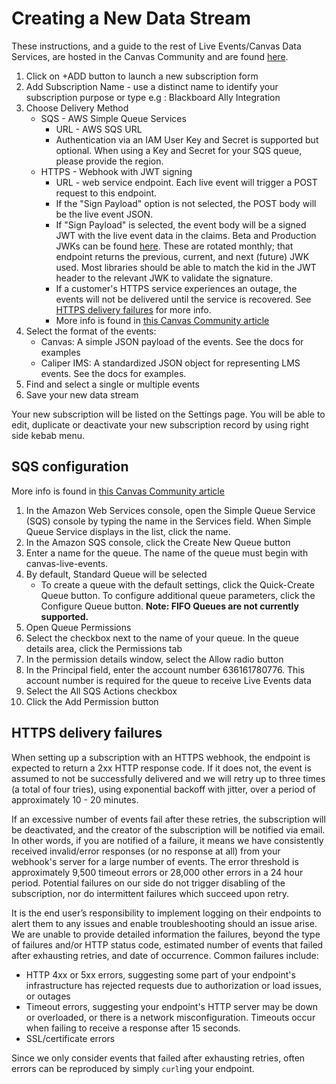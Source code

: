 Creating a New Data Stream
=========

These instructions, and a guide to the rest of Live Events/Canvas Data Services, are hosted in the Canvas Community and are found [here](https://community.canvaslms.com/t5/Admin-Guide/How-do-I-subscribe-to-Live-Events-using-Canvas-Data-Services/ta-p/227).

1. Click on +ADD button to launch a new subscription form
2. Add Subscription Name - use a distinct name to identify your subscription purpose or type e.g : Blackboard Ally Integration
3. Choose Delivery Method
   - SQS - AWS Simple Queue Services
     - URL - AWS SQS URL
     - Authentication via an IAM User Key and Secret is supported but optional. When using a Key and Secret for your SQS queue, please provide the region.
   - HTTPS - Webhook with JWT signing
     - URL - web service endpoint. Each live event will trigger a POST request to this endpoint.
     - If the "Sign Payload" option is not selected, the POST body will be the live event JSON.
     - If "Sign Payload" is selected, the event body will be a signed JWT with the live event data in the claims. Beta and Production JWKs can be found [here](https://8axpcl50e4.execute-api.us-east-1.amazonaws.com/main/jwks). These are rotated monthly; that endpoint returns the previous, current, and next (future) JWK used. Most libraries should be able to match the kid in the JWT header to the relevant JWK to validate the signature.
     - If a customer's HTTPS service experiences an outage, the events will not be delivered until the service is recovered. See [HTTPS delivery failures](#https-delivery-failures) for more info.
     - More info is found in [this Canvas Community article](https://community.canvaslms.com/t5/Admin-Guide/How-do-I-configure-and-test-Canvas-Live-Events-using-HTTPS/ta-p/151)
4. Select the format of the events:
   - Canvas: A simple JSON payload of the events. See the docs for examples
   - Caliper IMS: A standardized JSON object for representing LMS events. See the docs for examples.
5. Find and select a single or multiple events
6. Save your new data stream

Your new subscription will be listed on the Settings page. You will be able to edit, duplicate or deactivate your new subscription record by using right side kebab menu.

## SQS configuration

More info is found in [this Canvas Community article](https://community.canvaslms.com/t5/Admin-Guide/How-do-I-create-an-SQS-queue-in-Amazon-Web-Services-to-receive/ta-p/170)

1. In the Amazon Web Services console, open the Simple Queue Service (SQS) console by typing the name in the Services field. When Simple Queue Service displays in the list, click the name.
2. In the Amazon SQS console, click the Create New Queue button
3. Enter a name for the queue. The name of the queue must begin with canvas-live-events.
4. By default, Standard Queue will be selected
   - To create a queue with the default settings, click the Quick-Create Queue button. To configure additional queue parameters, click the Configure Queue button. **Note: FIFO Queues are not currently supported.**
5. Open Queue Permissions
6. Select the checkbox next to the name of your queue. In the queue details area, click the Permissions tab
7. In the permission details window, select the Allow radio button
8. In the Principal field, enter the account number 636161780776. This account number is required for the queue to receive Live Events data
9. Select the All SQS Actions checkbox
10. Click the Add Permission button

## HTTPS delivery failures

When setting up a subscription with an HTTPS webhook, the endpoint is expected to return a 2xx HTTP response code. If it does not, the event is assumed to not be successfully delivered and we will retry up to three times (a total of four tries), using exponential backoff with jitter, over a period of approximately 10 - 20 minutes.

If an excessive number of events fail after these retries, the subscription will be deactivated, and the creator of the subscription will be notified via email. In other words, if you are notified of a failure, it means we have consistently received invalid/error responses (or no response at all) from your webhook's server for a large number of events. The error threshold is approximately 9,500 timeout errors or 28,000 other errors in a 24 hour period. Potential failures on our side do not trigger disabling of the subscription, nor do intermittent failures which succeed upon retry.

It is the end user’s responsibility to implement logging on their endpoints to alert them to any issues and enable troubleshooting should an issue arise. We are unable to provide detailed information the failures, beyond the type of failures and/or HTTP status code, estimated number of events that failed after exhausting retries, and date of occurrence. Common failures include:

- HTTP 4xx or 5xx errors, suggesting some part of your endpoint's infrastructure has rejected requests due to authorization or load issues, or outages
- Timeout errors, suggesting your endpoint's HTTP server may be down or overloaded, or there is a network misconfiguration. Timeouts occur when failing to receive a response after 15 seconds.
- SSL/certificate errors

Since we only consider events that failed after exhausting retries, often errors can be reproduced by simply `curl`ing your endpoint.
